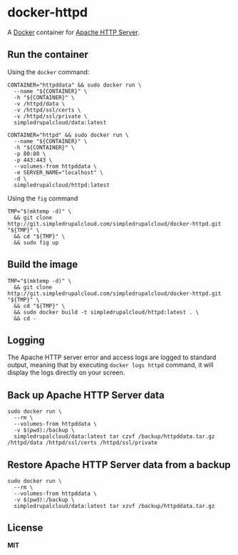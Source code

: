 # docker-httpd

A [Docker](https://docker.com/) container for [Apache HTTP Server](http://httpd.apache.org/).

## Run the container

Using the `docker` command:

    CONTAINER="httpddata" && sudo docker run \
      --name "${CONTAINER}" \
      -h "${CONTAINER}" \
      -v /httpd/data \
      -v /httpd/ssl/certs \
      -v /httpd/ssl/private \
      simpledrupalcloud/data:latest

    CONTAINER="httpd" && sudo docker run \
      --name "${CONTAINER}" \
      -h "${CONTAINER}" \
      -p 80:80 \
      -p 443:443 \
      --volumes-from httpddata \
      -e SERVER_NAME="localhost" \
      -d \
      simpledrupalcloud/httpd:latest

Using the `fig` command

    TMP="$(mktemp -d)" \
      && git clone http://git.simpledrupalcloud.com/simpledrupalcloud/docker-httpd.git "${TMP}" \
      && cd "${TMP}" \
      && sudo fig up

## Build the image

    TMP="$(mktemp -d)" \
      && git clone http://git.simpledrupalcloud.com/simpledrupalcloud/docker-httpd.git "${TMP}" \
      && cd "${TMP}" \
      && sudo docker build -t simpledrupalcloud/httpd:latest . \
      && cd -

## Logging

The Apache HTTP server error and access logs are logged to standard output, meaning that by executing `docker logs httpd` command, it will display the logs directly on your screen.

## Back up Apache HTTP Server data

    sudo docker run \
      --rm \
      --volumes-from httpddata \
      -v $(pwd):/backup \
      simpledrupalcloud/data:latest tar czvf /backup/httpddata.tar.gz /httpd/data /httpd/ssl/certs /httpd/ssl/private

## Restore Apache HTTP Server data from a backup

    sudo docker run \
      --rm \
      --volumes-from httpddata \
      -v $(pwd):/backup \
      simpledrupalcloud/data:latest tar xzvf /backup/httpddata.tar.gz

## License

**MIT**
